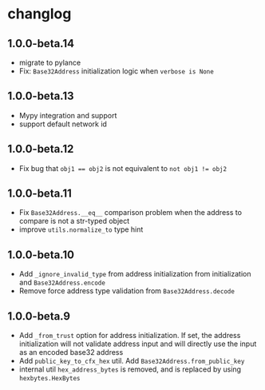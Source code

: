 # changlog

## 1.0.0-beta.14

* migrate to pylance
* Fix: `Base32Address` initialization logic when `verbose is None`

## 1.0.0-beta.13

* Mypy integration and support
* support default network id

## 1.0.0-beta.12

* Fix bug that `obj1 == obj2` is not equivalent to `not obj1 != obj2`

## 1.0.0-beta.11

* Fix `Base32Address.__eq__` comparison problem when the address to compare is not a str-typed object
* improve `utils.normalize_to` type hint

## 1.0.0-beta.10

* Add `_ignore_invalid_type` from address initialization from initialization and `Base32Address.encode`
* Remove force address type validation from `Base32Address.decode`

## 1.0.0-beta.9

* Add `_from_trust` option for address initialization. If set, the address initialization will not validate address input and will directly use the input as an encoded base32 address
* Add `public_key_to_cfx_hex` util. Add `Base32Address.from_public_key`
* internal util `hex_address_bytes` is removed, and is replaced by using `hexbytes.HexBytes`
